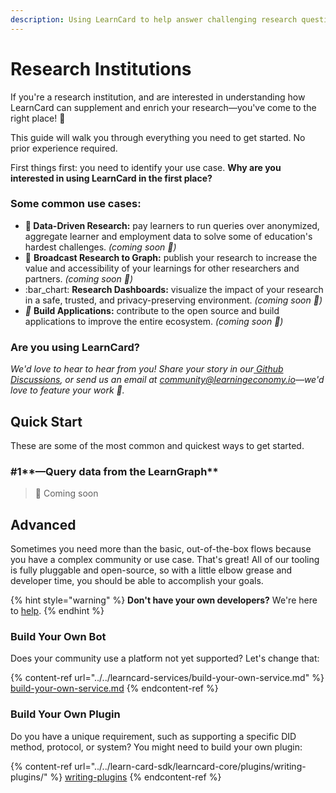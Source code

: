 ```yaml
---
description: Using LearnCard to help answer challenging research questions!
---
```


# Research Institutions

If you're a research institution, and are interested in understanding how LearnCard can supplement and enrich your research—you've come to the right place! :tada:

This guide will walk you through everything you need to get started. No prior experience required.

First things first: you need to identify your use case. **Why are you interested in using LearnCard in the first place?**&#x20;

### Some common use cases:

* **🔬 Data-Driven Research:** pay learners to run queries over anonymized, aggregate learner and employment data to solve some of education's hardest challenges. _(coming soon 🚧)_
* :loudspeaker: **Broadcast Research to Graph:** publish your research to increase the value and accessibility of your learnings for other researchers and partners. _(coming soon 🚧)_
* :bar\_chart: **Research Dashboards:** visualize the impact of your research in a safe, trusted, and privacy-preserving environment. _(coming soon 🚧)_
* _🔧_ **Build Applications:** contribute to the open source and build applications to improve the entire ecosystem. _(coming soon 🚧)_

### **Are you using LearnCard?**

_We'd love to hear to hear from you! Share your story in our_[ _Github Discussions_](https://github.com/learningeconomy/LearnCard/discussions/categories/show-and-tell)_, or send us an email at_ [_community@learningeconomy.io_](mailto:community@learningeconomy.io)_—we'd love to feature your work 🙌._

## Quick Start

These are some of the most common and quickest ways to get started.&#x20;

### #1**—Query data from the LearnGraph**

> 🚧 Coming soon

## Advanced

Sometimes you need more than the basic, out-of-the-box flows because you have a complex community or use case. That's great! All of our tooling is fully pluggable and open-source, so with a little elbow grease and developer time, you should be able to accomplish your goals.

{% hint style="warning" %}
**Don't have your own developers?** We're here to [help](../../super-skills-league/custom-development.md).&#x20;
{% endhint %}

### **Build Your Own Bot**

Does your community use a platform not yet supported? Let's change that:

{% content-ref url="../../learncard-services/build-your-own-service.md" %}
[build-your-own-service.md](../../learncard-services/build-your-own-service.md)
{% endcontent-ref %}

### **Build Your Own Plugin**

Do you have a unique requirement, such as supporting a specific DID method, protocol, or system? You might need to build your own plugin:

{% content-ref url="../../learn-card-sdk/learncard-core/plugins/writing-plugins/" %}
[writing-plugins](../../learn-card-sdk/learncard-core/plugins/writing-plugins/)
{% endcontent-ref %}

